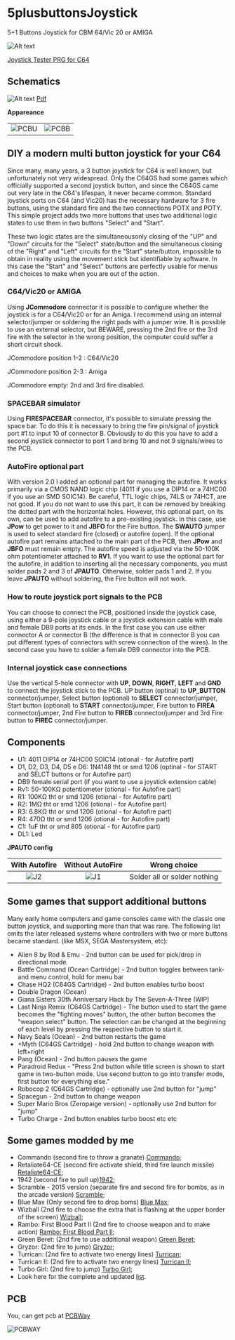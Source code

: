 # 5plusbuttonsJoystick
5+1 Buttons Joystick for CBM 64/Vic 20 or AMIGA

![Alt text](snap.png?raw=true "Screen")

[Joystick Tester PRG for C64](Joystick5plus1Test.prg)

## Schematics
![Alt text](joy5plus.PNG?raw=true "Schematic")
[Pdf](Joy5Plus2.1.pdf)

**Appareance**

|||
|:---:|:---:|
|![PCBU](joy5plus-up.png)|![PCBB](joy5plus-bott.png)|

## DIY a modern multi button joystick for your C64
Since many, many years, a 3 button joystick for C64 is well known, but unfortunately not very widespread.
Only the C64GS had some games which officially supported a second joystick button, and since the C64GS came out very late in the C64's lifespan, it never became common.
Standard joystick ports on C64 (and Vic20) has the necessary hardware for 3 fire buttons, using the standard fire and the two connections POTX and POTY.
This simple project adds two more buttons that uses two additional logic states to use them in two buttons "Select" and "Start".

These two logic states are the simultaneousonly closing of the "UP" and "Down" circuits for the "Select" state/button and the simultaneous closing of the "Right" and "Left" circuits for the "Start" state/button, impossible to obtain in reality using the movement stick but identifiable by software. In this case the "Start" and "Select" buttons are perfectly usable for menus and choices to make when you are out of the action.

### C64/Vic20 or AMIGA
Using **JCommodore** connector it is possible to configure whether the joystick is for a C64/Vic20 or for an Amiga. I recommend using an internal selector/jumper or soldering the right pads with a jumper wire. It is possible to use an external selector, but BEWARE, pressing the 2nd fire or the 3rd fire with the selector in the wrong position, the computer could suffer a short circuit shock.

JCommodore position 1-2 : C64/Vic20

JCommodore position 2-3 : Amiga

JCommodore empty: 2nd and 3rd fire disabled.

### SPACEBAR simulator
Using **FIRESPACEBAR** connector, it's possible to simulate pressing the space bar. To do this it is necessary to bring the fire pin/signal of joystick port #1 to input 10 of connector B. Obviously to do this you have to add a second joystick connector to port 1 and bring 10 and not 9 signals/wires to the PCB.

### AutoFire optional part

With version 2.0 I added an optional part for managing the autofire. It works primarily via a CMOS NAND logic chip (4011 if you use a DIP14 or a 74HC00 if you use an SMD SOIC14). Be careful, TTL logic chips, 74LS or 74HCT, are not good. If you do not want to use this part, it can be removed by breaking the dotted part with the horizontal holes. However, this optional part, on its own, can be used to add autofire to a pre-existing joystick. In this case, use **JPow** to get power to it and **JBFO** for the Fire button. The **SWAUTO** jumper is used to select standard fire (closed) or autofire (open). If the optional autofire part remains attached to the main part of the PCB, then **JPow** and **JBFO** must remain empty.
The autofire speed is adjusted via the 50-100K ohm potentiometer attached to **RV1**.
If you want to use the optional part for the autofire, in addition to inserting all the necessary components, you must solder pads 2 and 3 of **JPAUTO**. Otherwise, solder pads 1 and 2. If you leave **JPAUTO** without soldering, the Fire button will not work.

### How to route joystick port signals to the PCB

You can choose to connect the PCB, positioned inside the joystick case, using either a 9-pole joystick cable or a joystick extension cable with male and female DB9 ports at its ends. In the first case you can use either connector A or connector B (the difference is that in connector B you can put different types of connectors with screw connection of the wires). In the second case you have to solder a female DB9 connector into the PCB.

### Internal joystick case connections

Use the vertical 5-hole connector with **UP**, **DOWN**, **RIGHT**, **LEFT** and **GND** to connect the joystick stick to the PCB.
UP button (optinal) to **UP_BUTTON** connector/jumper, Select button (optional) to **SELECT** connector/jumper,  Start button (optional) to **START** connector/jumper, Fire button to **FIREA** connector/jumper, 2nd Fire button to **FIREB** connector/jumper and 3rd Fire button to **FIREC** connector/jumper.

Components
---------
* U1: 4011 DIP14 or 74HC00 SOIC14 (otional - for Autofire part)
* D1, D2, D3, D4, D5 e D6: 1N4148 tht or smd 1206 (optinal  - for START and SELCT buttons or for Autofire part)
* DB9 female serial port (if you want to use a joystick extension cable)
* Rv1: 50-100KΩ potentiometer (otional - for Autofire part)
* R1: 100KΩ tht or smd 1206 (otional - for Autofire part)
* R2: 1MΩ tht or smd 1206 (otional - for Autofire part)
* R3: 6.8KΩ tht or smd 1206 (otional - for Autofire part)
* R4: 470Ω tht or smd 1206 (otional - for Autofire part)
* C1: 1uF tht or smd 805 (otional - for Autofire part)
* DL1: Led

**JPAUTO config**

|With Autofire|Without AutoFire|Wrong choice|
|:---:|:---:|:---:|
|![J2](./j2.png)|![J1](./j1.png)|Solder all or solder nothing|

## Some games that support additional buttons
Many early home computers and game consoles came with the classic one button joystick, and supporting more than that was rare. The following list omits the later released systems where controllers with two or more buttons became standard. (like MSX, SEGA Mastersystem, etc):

* Alien 8 by Rod & Emu - 2nd button can be used for pick/drop in directional mode.
* Battle Command (Ocean Cartridge) - 2nd button toggles between tank- and menu control, hold for menu bar
* Chase HQ2 (C64GS Cartridge) - 2nd button enables turbo boost
* Double Dragon (Ocean)
* Giana Sisters 30th Anniversary Hack by The Seven-A-Three (WIP)
* Last Ninja Remix (C64GS Cartridge) - The button used to start the game becomes the "fighting moves" button, the other button becomes the "weapon select" button. The selection can be changed at the beginning of each level by pressing the respective button to start it.
* Navy Seals (Ocean) - 2nd button restarts the game
* +Myth (C64GS Cartridge) - hold 2nd button to change weapon with left+right
* Pang (Ocean) - 2nd button pauses the game
* Paradroid Redux - "Press 2nd button while title screen is shown to start game in two-button mode. Use second button to go into transfer mode, first button for everything else."
* Robocop 2 (C64GS Cartridge) - optionally use 2nd button for "jump"
* Spacegun - 2nd button to change weapon
* Super Mario Bros (Zeropaige version) - optionally use 2nd button for "jump"
* Turbo Charge - 2nd button enables turbo boost
etc etc

## Some games modded by me
* Commando (second fire to throw a granate) [Commando](https://github.com/crystalct/5plusbuttonsJoystick/raw/main/commando.d64);
* Retaliate64-CE (second fire activate shield, third fire launch missile) [Retaliate64-CE](https://github.com/crystalct/5plusbuttonsJoystick/raw/main/retaliate-ce.prg);
* 1942 (second fire to pull up)[1942](https://github.com/crystalct/5plusbuttonsJoystick/raw/main/1942-2ndfire.prg);
* Scramble - 2015 version (separate fire and second fire for bombs, as in the arcade version) [Scramble](https://github.com/crystalct/5plusbuttonsJoystick/raw/main/scramble%5B2015%5D_2nd_fire.prg);
* Blue Max (Only second fire to drop boms) [Blue Max](https://github.com/crystalct/5plusbuttonsJoystick/raw/main/BlueMax_2nd_fire.prg);
* Wizball (2nd fire to choose the extra that is flashing at the upper border of the screen) [Wizball](https://github.com/crystalct/5plusbuttonsJoystick/raw/main/wizball-2nd-fire.prg);
* Rambo: First Blood Part II (2nd fire to choose weapon and to make action) [Rambo: First Blood Part II](https://github.com/crystalct/5plusbuttonsJoystick/raw/main/rambo-first-blood-2nd-fire.prg);
* Green Beret: (2nd fire to use additional weapon) [Green Beret](https://github.com/crystalct/5plusbuttonsJoystick/raw/main/green-beret-2nd-fire.prg);
* Gryzor: (2nd fire to jump) [Gryzor](https://github.com/crystalct/5plusbuttonsJoystick/raw/main/gryzor-2nd-fire.prg);
* Turrican: (2nd fire to activate two energy lines) [Turrican](https://github.com/crystalct/5plusbuttonsJoystick/raw/main/turrican-2nd-fire.zip);
* Turrican II: (2nd fire to activate two energy lines) [Turrican II](https://github.com/crystalct/5plusbuttonsJoystick/raw/main/Turrican2-2nd-fire.zip);
* Turbo Girl: (2nd fire to jump) [Turbo Girl](https://github.com/crystalct/5plusbuttonsJoystick/raw/main/turbogirl-2nd-fire.prg);
* Look here for the complete and updated [list](http://wiki.icomp.de/wiki/DE-9_Joystick#C64).

PCB
---
You, can get pcb at [PCBWay](https://www.pcbway.com/project/shareproject/DIY_5_buttons_joystick_for_Commodore_64_Vic20_autofire_943caf84.html)

![PCBWAY](https://github.com/crystalct/MagicDesk2/raw/main/images/pcbway.png)
